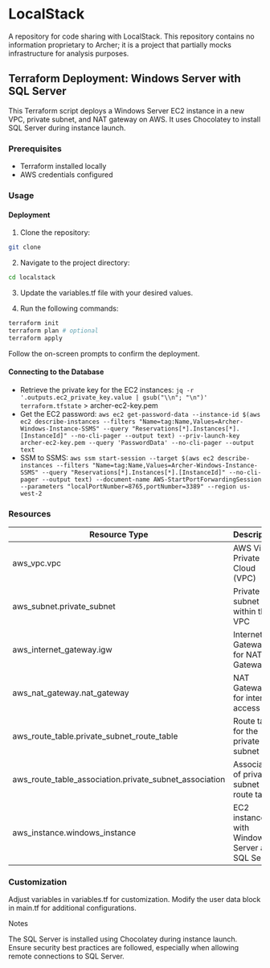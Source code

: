 # LocalStack

A repository for code sharing with LocalStack. This repository contains no information proprietary to Archer; it is a project that partially mocks infrastructure for analysis purposes.

## Terraform Deployment: Windows Server with SQL Server

This Terraform script deploys a Windows Server EC2 instance in a new VPC, private subnet, and NAT gateway on AWS. It uses Chocolatey to install SQL Server during instance launch.

### Prerequisites

- Terraform installed locally
- AWS credentials configured

### Usage

#### Deployment

1. Clone the repository:

```bash
git clone 
```

2. Navigate to the project directory:

```bash
cd localstack
```

3. Update the variables.tf file with your desired values.

4. Run the following commands:

```bash
terraform init
terraform plan # optional
terraform apply
```

Follow the on-screen prompts to confirm the deployment.

#### Connecting to the Database

- Retrieve the private key for the EC2 instances: `jq -r '.outputs.ec2_private_key.value | gsub("\\n"; "\n")' terraform.tfstate` > archer-ec2-key.pem
- Get the EC2 password: `aws ec2 get-password-data --instance-id $(aws ec2 describe-instances --filters "Name=tag:Name,Values=Archer-Windows-Instance-SSMS" --query "Reservations[*].Instances[*].[InstanceId]" --no-cli-pager --output text) --priv-launch-key archer-ec2-key.pem --query 'PasswordData' --no-cli-pager --output text`
- SSM to SSMS: `aws ssm start-session --target $(aws ec2 describe-instances --filters "Name=tag:Name,Values=Archer-Windows-Instance-SSMS" --query "Reservations[*].Instances[*].[InstanceId]" --no-cli-pager --output text) --document-name AWS-StartPortForwardingSession --parameters "localPortNumber=8765,portNumber=3389" --region us-west-2`

### Resources

| Resource Type                                          | Description                                     |
|--------------------------------------------------------|-------------------------------------------------|
| aws_vpc.vpc                                           | AWS Virtual Private Cloud (VPC)                 |
| aws_subnet.private_subnet                              | Private subnet within the VPC                   |
| aws_internet_gateway.igw                               | Internet Gateway for NAT Gateway                |
| aws_nat_gateway.nat_gateway                            | NAT Gateway for internet access                 |
| aws_route_table.private_subnet_route_table             | Route table for the private subnet              |
| aws_route_table_association.private_subnet_association | Association of private subnet with route table  |
| aws_instance.windows_instance                          | EC2 instance with Windows Server and SQL Server |

### Customization

Adjust variables in variables.tf for customization.
Modify the user data block in main.tf for additional configurations.

Notes

The SQL Server is installed using Chocolatey during instance launch.
Ensure security best practices are followed, especially when allowing remote connections to SQL Server.
